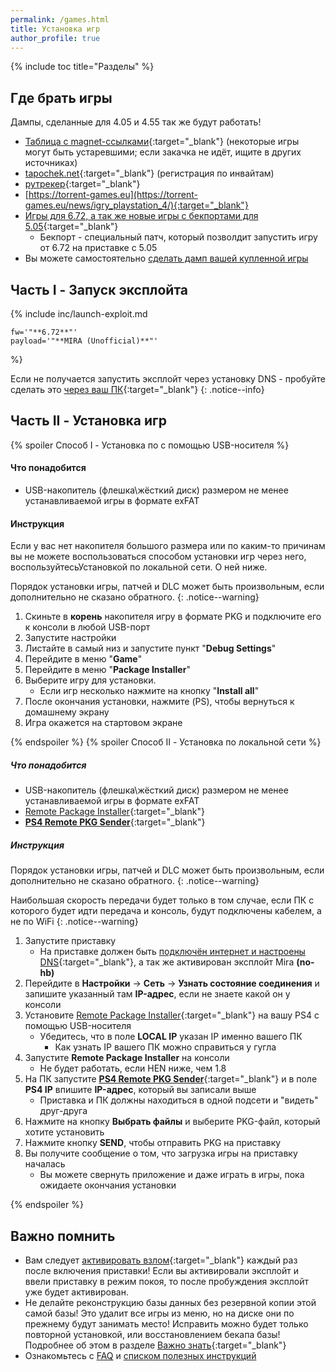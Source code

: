 ```yaml
---
permalink: /games.html
title: Установка игр
author_profile: true
---
```

{% include toc title="Разделы" %}

## Где брать игры

Дампы, сделанные для 4.05 и 4.55 так же будут работать!

+ [Таблица с magnet-ссылками](http://pkg.customfw.xyz){:target="_blank"} (некоторые игры могут быть устаревшими; если закачка не идёт, ищите в других источниках)
+ [tapochek.net](https://tapochek.net/viewforum.php?f=910){:target="_blank"} (регистрация по инвайтам)
+ [рутрекер](https://rutracker.org/forum/viewforum.php?f=973){:target="_blank"}
+ [https://torrent-games.eu](https://torrent-games.eu/news/igry_playstation_4/){:target="_blank"}
+ [Игры для 6.72, а так же новые игры с бекпортами для 5.05](https://vk.com/invite/uAeSJe4){:target="_blank"}
    * Бекпорт - специальный патч, который позволдит запустить игру от 6.72 на приставке с 5.05 
+ Вы можете самостоятельно [сделать дамп вашей купленной игры](game-dumps)
		
## Часть I - Запуск эксплойта

{% include inc/launch-exploit.md 

	fw='"**6.72**"'
	payload='"**MIRA (Unofficial)**"'

%}

Если не получается запустить эксплойт через установку DNS - пробуйте сделать это [через ваш ПК](payloads){:target="_blank"}
{: .notice--info}
	
## Часть II - Установка игр
{% spoiler Способ I - Установка по с помощью USB-носителя  %}

#### Что понадобится

* USB-накопитель (флешка\жёсткий диск) размером не менее устанавливаемой игры в формате exFAT

#### Инструкция

Если у вас нет накопителя большого размера или по каким-то причинам вы не можете воспользоваться способом установки игр через него, воспользуйтесьУстановкой по локальной сети. О ней ниже.

Порядок установки игры, патчей и DLC может быть произвольным, если дополнительно не сказано обратного. 
{: .notice--warning}

1. Скиньте в **корень** накопителя игру в формате PKG и подключите его к консоли в любой USB-порт
1. Запустите настройки
1. Листайте в самый низ и запустите пункт "**Debug Settings**"
1. Перейдите в меню "**Game**"
1. Перейдите в меню "**Package Installer**"
1. Выберите игру для установки. 
	* Если игр несколько нажмите на кнопку "**Install all**"
1. После окончания установки, нажмите (PS), чтобы вернуться к домашнему экрану
1. Игра окажется на стартовом экране

{% endspoiler %}
{% spoiler Способ II - Установка по локальной сети %}

##### Что понадобится

* USB-накопитель (флешка\жёсткий диск) размером не менее устанавливаемой игры в формате exFAT
* [Remote Package Installer](https://mega.nz/#!2dN1XajB!Z5fXyFoKOXFI_ujgGoCZfFFy5nyn7OWo6vF6h_HmWhQ){:target="_blank"}
* [**PS4 Remote PKG Sender**](https://github.com/iref-use/ps4-remote-pkg-sender/releases/latest){:target="_blank"}

##### Инструкция

Порядок установки игры, патчей и DLC может быть произвольным, если дополнительно не сказано обратного. 
{: .notice--warning}

Наибольшая скорость передачи будет только в том случае, если ПК с которого будет идти передача и консоль, будут подключены кабелем, а не по WiFi
{: .notice--warning}

1. Запустите приставку
    * На приставке должен быть [подключён интернет и настроены DNS](start-hen#часть-i---настройка-dns){:target="_blank"}, а так же активирован эксплойт Mira **(no-hb)**
1. Перейдите в **Настройки** -> **Сеть** -> **Узнать состояние соединения** и запишите указанный там **IP-адрес**, если не знаете какой он у консоли
1. Установите [Remote Package Installer](https://mega.nz/#!2dN1XajB!Z5fXyFoKOXFI_ujgGoCZfFFy5nyn7OWo6vF6h_HmWhQ){:target="_blank"} на вашу PS4 с помощью USB-носителя
    * Убедитесь, что в поле **LOCAL IP** указан IP именно вашего ПК 
        * Как узнать IP вашего ПК можно справиться у гугла
1. Запустите **Remote Package Installer** на консоли
    * Не будет работать, если HEN ниже, чем 1.8
1. На ПК запустите [**PS4 Remote PKG Sender**](https://github.com/iref-use/ps4-remote-pkg-sender/releases/latest){:target="_blank"} и в поле **PS4 IP** впишите **IP-адрес**, который вы записали выше
    * Приставка и ПК должны находиться в одной подсети и "видеть" друг-друга
1. Нажмите на кнопку **Выбрать файлы** и выберите PKG-файл, который хотите установить
1. Нажмите кнопку **SEND**, чтобы отправить PKG на приставку 
1. Вы получите сообщение о том, что загрузка игры на приставку началась
    * Вы можете свернуть приложение и даже играть в игры, пока ожидаете окончания установки 

{% endspoiler %}

## Важно помнить 
* Вам следует [активировать взлом](/start-hen#%D0%A7%D0%B0%D1%81%D1%82%D1%8C-iii---%D0%97%D0%B0%D0%BF%D1%83%D1%81%D0%BA-%D1%8D%D0%BA%D1%81%D0%BF%D0%BB%D0%BE%D0%B9%D1%82%D0%B0){:target="_blank"} каждый раз после включения приставки! Если вы активировали эксплойт и ввели приставку в режим покоя, то после пробуждения эксплойт уже будет активирован. 
* Не делайте реконструкцию базы данных без резервной копии этой самой базы! Это удалит все игры из меню, но на диске они по прежнему будут занимать место! Исправить можно будет только повторной установкой, или восстановлением бекапа базы! Подробнее об этом в разделе [Важно знать](info){:target="_blank"}
* Ознакомьтесь с [FAQ](faq) и [списком полезных инструкций](addons)